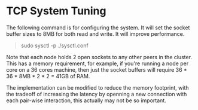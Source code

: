 # TCP System Tuning

The following command is for configuring the system. It will set the socket buffer sizes to 8MB for both read and write. It will improve performance.

> sudo sysctl -p ./sysctl.conf

Note that each node holds 2 open sockets to any other peers in the cluster. This has a memory requirement, for example, if you're running a node per core on a 36 cores machine, then just the socket buffers will require 36 * 36 * 8MB * 2 * 2 = 41GB of RAM.

The implementation can be modified to reduce the memory footprint, with the tradeoff of increasing the latency by openning a new connection with each pair-wise interaction, this actually may not be so important.

